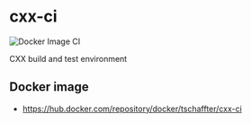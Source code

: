 # cxx-ci

![Docker Image CI](https://github.com/tschaffter/cxx-ci/workflows/Docker%20Image%20CI/badge.svg)

CXX build and test environment

## Docker image

- https://hub.docker.com/repository/docker/tschaffter/cxx-ci